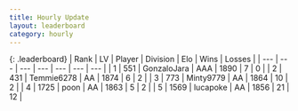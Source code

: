 ```yaml
---
title: Hourly Update
layout: leaderboard
category: hourly
---
```


{: .leaderboard}
| Rank | LV | Player | Division | Elo | Wins | Losses |
| --- | --- | --- | --- | --- | --- | --- |
| <span data-change="0">1</span> | 551 | <span title="ID: 650626">GonzaloJara</span> | AAA | <span data-change="0">1890</span> | <span data-change="0">7</span> | <span data-change="0">0</span> |
| <span data-change="0">2</span> | 431 | <span title="ID: 593354">Temmie6278</span> | AA | <span data-change="0">1874</span> | <span data-change="0">6</span> | <span data-change="0">2</span> |
| <span data-change="0">3</span> | 773 | <span title="ID: 633660">Minty9779</span> | AA | <span data-change="0">1864</span> | <span data-change="0">10</span> | <span data-change="0">2</span> |
| <span data-change="0">4</span> | 1725 | <span title="ID: 540690">poon</span> | AA | <span data-change="0">1863</span> | <span data-change="0">5</span> | <span data-change="0">2</span> |
| <span data-change="0">5</span> | 1569 | <span title="ID: 41925">lucapoke</span> | AA | <span data-change="0">1856</span> | <span data-change="0">21</span> | <span data-change="0">12</span> |